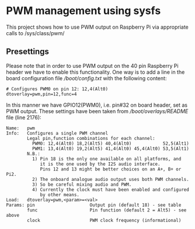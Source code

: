 # PWM management using sysfs
This project shows how to use PWM output on Raspberry Pi via appropriate calls to /sys/class/pwm/
## Presettings
Please note that in order to use PWM output on the 40 pin Raspberry Pi header we have to enable this functionality. One way is to add a line in the board configuration file */boot/config.txt* with the following content: 
```
# Configures PWM0 on pin 12: 12,4(Alt0)
dtoverlay=pwm,pin=12,func=4
```
In this manner we have GPIO12(PWM0), i.e. pin#32 on board header, set as PWM output. 
These settings have been taken from */boot/overlays/README* file (line 2176):
```
Name:   pwm
Info:   Configures a single PWM channel
        Legal pin,function combinations for each channel:
          PWM0: 12,4(Alt0) 18,2(Alt5) 40,4(Alt0)            52,5(Alt1)
          PWM1: 13,4(Alt0) 19,2(Alt5) 41,4(Alt0) 45,4(Alt0) 53,5(Alt1)
        N.B.:
          1) Pin 18 is the only one available on all platforms, and
             it is the one used by the I2S audio interface.
             Pins 12 and 13 might be better choices on an A+, B+ or Pi2.
          2) The onboard analogue audio output uses both PWM channels.
          3) So be careful mixing audio and PWM.
          4) Currently the clock must have been enabled and configured
             by other means.
Load:   dtoverlay=pwm,<param>=<val>
Params: pin                     Output pin (default 18) - see table
        func                    Pin function (default 2 = Alt5) - see above
        clock                   PWM clock frequency (informational)
```
